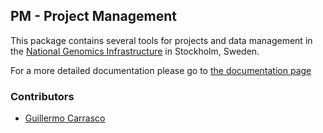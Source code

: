 ## PM - Project Management
This package contains several tools for projects and data management in the [National Genomics Infrastructure](https://portal.scilifelab.se/genomics/) in Stockholm, Sweden.

For a more detailed documentation please go to [the documentation page](http://project-management.readthedocs.org/)

### Contributors

* [Guillermo Carrasco](https://github.com/guillermo-carrasco)
